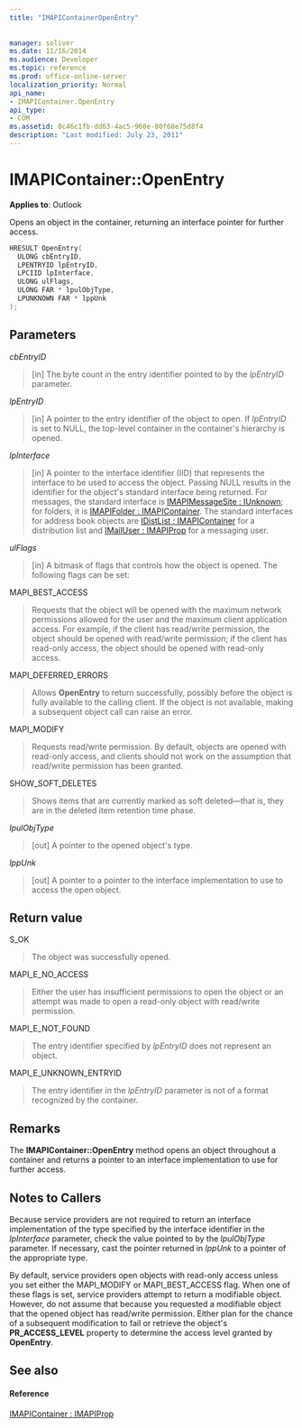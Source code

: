 ```yaml
---
title: "IMAPIContainerOpenEntry"
 
 
manager: soliver
ms.date: 11/16/2014
ms.audience: Developer
ms.topic: reference
ms.prod: office-online-server
localization_priority: Normal
api_name:
- IMAPIContainer.OpenEntry
api_type:
- COM
ms.assetid: 0c46c1fb-dd63-4ac5-960e-80f68e75d8f4
description: "Last modified: July 23, 2011"
---
```


# IMAPIContainer::OpenEntry

  
  
**Applies to**: Outlook 
  
Opens an object in the container, returning an interface pointer for further access.
  
```cpp
HRESULT OpenEntry(
  ULONG cbEntryID,
  LPENTRYID lpEntryID,
  LPCIID lpInterface,
  ULONG ulFlags,
  ULONG FAR * lpulObjType,
  LPUNKNOWN FAR * lppUnk
);
```

## Parameters

 _cbEntryID_
  
> [in] The byte count in the entry identifier pointed to by the  _lpEntryID_ parameter. 
    
 _lpEntryID_
  
> [in] A pointer to the entry identifier of the object to open. If  _lpEntryID_ is set to NULL, the top-level container in the container's hierarchy is opened. 
    
 _lpInterface_
  
> [in] A pointer to the interface identifier (IID) that represents the interface to be used to access the object. Passing NULL results in the identifier for the object's standard interface being returned. For messages, the standard interface is [IMAPIMessageSite : IUnknown](imapimessagesiteiunknown.md); for folders, it is [IMAPIFolder : IMAPIContainer](imapifolderimapicontainer.md). The standard interfaces for address book objects are [IDistList : IMAPIContainer](idistlistimapicontainer.md) for a distribution list and [IMailUser : IMAPIProp](imailuserimapiprop.md) for a messaging user. 
    
 _ulFlags_
  
> [in] A bitmask of flags that controls how the object is opened. The following flags can be set:
    
MAPI_BEST_ACCESS 
  
> Requests that the object will be opened with the maximum network permissions allowed for the user and the maximum client application access. For example, if the client has read/write permission, the object should be opened with read/write permission; if the client has read-only access, the object should be opened with read-only access. 
    
MAPI_DEFERRED_ERRORS 
  
> Allows **OpenEntry** to return successfully, possibly before the object is fully available to the calling client. If the object is not available, making a subsequent object call can raise an error. 
    
MAPI_MODIFY 
  
> Requests read/write permission. By default, objects are opened with read-only access, and clients should not work on the assumption that read/write permission has been granted. 
    
SHOW_SOFT_DELETES
  
> Shows items that are currently marked as soft deleted—that is, they are in the deleted item retention time phase.
    
 _lpulObjType_
  
> [out] A pointer to the opened object's type.
    
 _lppUnk_
  
> [out] A pointer to a pointer to the interface implementation to use to access the open object.
    
## Return value

S_OK 
  
> The object was successfully opened.
    
MAPI_E_NO_ACCESS 
  
> Either the user has insufficient permissions to open the object or an attempt was made to open a read-only object with read/write permission.
    
MAPI_E_NOT_FOUND 
  
> The entry identifier specified by  _lpEntryID_ does not represent an object. 
    
MAPI_E_UNKNOWN_ENTRYID 
  
> The entry identifier in the  _lpEntryID_ parameter is not of a format recognized by the container. 
    
## Remarks

The **IMAPIContainer::OpenEntry** method opens an object throughout a container and returns a pointer to an interface implementation to use for further access. 
  
## Notes to Callers

Because service providers are not required to return an interface implementation of the type specified by the interface identifier in the  _lpInterface_ parameter, check the value pointed to by the  _lpulObjType_ parameter. If necessary, cast the pointer returned in  _lppUnk_ to a pointer of the appropriate type. 
  
By default, service providers open objects with read-only access unless you set either the MAPI_MODIFY or MAPI_BEST_ACCESS flag. When one of these flags is set, service providers attempt to return a modifiable object. However, do not assume that because you requested a modifiable object that the opened object has read/write permission. Either plan for the chance of a subsequent modification to fail or retrieve the object's **PR_ACCESS_LEVEL** property to determine the access level granted by **OpenEntry**.
  
## See also

#### Reference

[IMAPIContainer : IMAPIProp](imapicontainerimapiprop.md)

